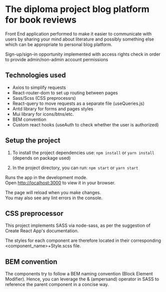 # The diploma project blog platform for book reviews

Front End application performed to make it easier to communicate with users by sharing your mind about literature and possibly something else which can be appropriate to personal blog platform. 

Sign-up/sign-in opportunity implemented with access rights check in order to provide admin/non-admin account permissions 

## Technologies used
* Axios to simplify requests
* React-router-dom to set up routing between pages
* Sass/Scss (CSS preprocessrs)
* React-query to move requests as a separate file (useQueries.js)
* Antd library for forms and pages styles
* Mui library for icons/btns/etc.
* BEM convention
* Custom react hooks (useAuth to check whether the user is authorized)

## Setup the project

1. To install the project dependencies use:
`npm install` or `yarn install` (depends on package used)

2. In the project directory, you can run:
`npm start` or `yarn start`

Runs the app in the development mode.\
Open [http://localhost:3000](http://localhost:3000) to view it in your browser.

The page will reload when you make changes.\
You may also see any lint errors in the console.

## CSS preprocessor

This project implements SASS via node-sass, as per the suggestion of Create React App's documentation.

The styles for each component are therefore located in their corresponding <component_name>+Style.scss file.

## BEM convention

The components try to follow a BEM naming convention (Block Element Modifier). Hence, you can leverage the & (ampersand) operator in SASS to reference the parent component in a concise way.